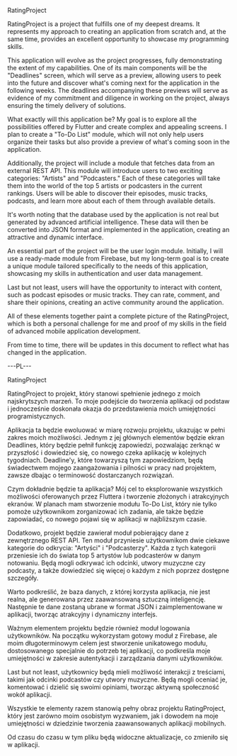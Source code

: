 RatingProject

RatingProject is a project that fulfills one of my deepest dreams. It represents my approach to creating an application from scratch and, at the same time, provides an excellent opportunity to showcase my programming skills.

This application will evolve as the project progresses, fully demonstrating the extent of my capabilities. One of its main components will be the "Deadlines" screen, which will serve as a preview, allowing users to peek into the future and discover what's coming next for the application in the following weeks. The deadlines accompanying these previews will serve as evidence of my commitment and diligence in working on the project, always ensuring the timely delivery of solutions.

What exactly will this application be?
My goal is to explore all the possibilities offered by Flutter and create complex and appealing screens. I plan to create a "To-Do List" module, which will not only help users organize their tasks but also provide a preview of what's coming soon in the application.

Additionally, the project will include a module that fetches data from an external REST API. This module will introduce users to two exciting categories: "Artists" and "Podcasters." Each of these categories will take them into the world of the top 5 artists or podcasters in the current rankings. Users will be able to discover their episodes, music tracks, podcasts, and learn more about each of them through available details.

It's worth noting that the database used by the application is not real but generated by advanced artificial intelligence. These data will then be converted into JSON format and implemented in the application, creating an attractive and dynamic interface.

An essential part of the project will be the user login module. Initially, I will use a ready-made module from Firebase, but my long-term goal is to create a unique module tailored specifically to the needs of this application, showcasing my skills in authentication and user data management.

Last but not least, users will have the opportunity to interact with content, such as podcast episodes or music tracks. They can rate, comment, and share their opinions, creating an active community around the application.

All of these elements together paint a complete picture of the RatingProject, which is both a personal challenge for me and proof of my skills in the field of advanced mobile application development.

From time to time, there will be updates in this document to reflect what has changed in the application.


---PL---

RatingProject

RatingProject to projekt, który stanowi spełnienie jednego z moich najskrytszych marzeń. To moje podejście do tworzenia aplikacji od podstaw i jednocześnie doskonała okazja do przedstawienia moich umiejętności programistycznych.

Aplikacja ta będzie ewoluować w miarę rozwoju projektu, ukazując w pełni zakres moich możliwości. Jednym z jej głównych elementów będzie ekran Deadlines, który będzie pełnił funkcję zapowiedzi, pozwalając zerknąć w przyszłość i dowiedzieć się, co nowego czeka aplikację w kolejnych tygodniach. Deadline'y, które towarzyszą tym zapowiedziom, będą świadectwem mojego zaangażowania i pilności w pracy nad projektem, zawsze dbając o terminowość dostarczanych rozwiązań.

Czym dokładnie będzie ta aplikacja?
Mój cel to eksplorowanie wszystkich możliwości oferowanych przez Fluttera i tworzenie złożonych i atrakcyjnych ekranów. W planach mam stworzenie modułu To-Do List, który nie tylko pomoże użytkownikom zorganizować ich zadania, ale także będzie zapowiadać, co nowego pojawi się w aplikacji w najbliższym czasie.

Dodatkowo, projekt będzie zawierał moduł pobierający dane z zewnętrznego REST API. Ten moduł przyniesie użytkownikom dwie ciekawe kategorie do odkrycia: "Artyści" i "Podcasterzy". Każda z tych kategorii przeniesie ich do świata top 5 artystów lub podcasterów w danym notowaniu. Będą mogli odkrywać ich odcinki, utwory muzyczne czy podcasty, a także dowiedzieć się więcej o każdym z nich poprzez dostępne szczegóły.

Warto podkreślić, że baza danych, z której korzysta aplikacja, nie jest realna, ale generowana przez zaawansowaną sztuczną inteligencję. Następnie te dane zostaną ubrane w format JSON i zaimplementowane w aplikacji, tworząc atrakcyjny i dynamiczny interfejs.

Ważnym elementem projektu będzie również moduł logowania użytkowników. Na początku wykorzystam gotowy moduł z Firebase, ale moim długoterminowym celem jest stworzenie unikatowego modułu, dostosowanego specjalnie do potrzeb tej aplikacji, co podkreśla moje umiejętności w zakresie autentykacji i zarządzania danymi użytkowników.

Last but not least, użytkownicy będą mieli możliwość interakcji z treściami, takimi jak odcinki podcastów czy utwory muzyczne. Będą mogli oceniać je, komentować i dzielić się swoimi opiniami, tworząc aktywną społeczność wokół aplikacji.

Wszystkie te elementy razem stanowią pełny obraz projektu RatingProject, który jest zarówno moim osobistym wyzwaniem, jak i dowodem na moje umiejętności w dziedzinie tworzenia zaawansowanych aplikacji mobilnych.

Od czasu do czasu w tym pliku  będą widoczne aktualizacje, co zmieniło się w aplikacji.


